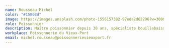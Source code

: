 ```yaml
---
name: Rousseau Michel
color: "#15803d"
image: https://images.unsplash.com/photo-1556157382-97eda2d62296?w=300&h=300&fit=crop&crop=face
role: Poissonnier
description: Maître poissonnier depuis 30 ans, spécialiste bouillabaisse
workplace: Poissonnerie du Vieux-Port
email: michel.rousseau@poissonnerievieuxport.fr
---
```

